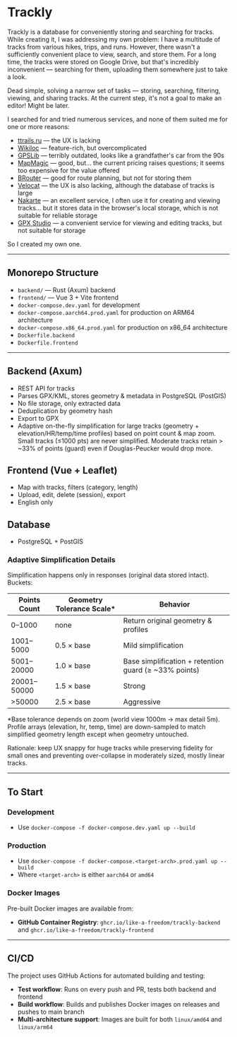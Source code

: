 # Trackly

Trackly is a database for conveniently storing and searching for tracks. While creating it, I was addressing my own problem: I have a multitude of tracks from various hikes, trips, and runs. However, there wasn't a sufficiently convenient place to view, search, and store them. For a long time, the tracks were stored on Google Drive, but that's incredibly inconvenient — searching for them, uploading them somewhere just to take a look.

Dead simple, solving a narrow set of tasks — storing, searching, filtering, viewing, and sharing tracks. At the current step, it's not a goal to make an editor! Might be later.

I searched for and tried numerous services, and none of them suited me for one or more reasons:

- [ttrails.ru](https://ttrails.ru/treks/map) — the UX is lacking
- [Wikiloc](https://www.wikiloc.com) — feature-rich, but overcomplicated
- [GPSLib](http://www.gpslib.ru/) — terribly outdated, looks like a grandfather's car from the 90s
- [MapMagic](https://mapmagic.app/) — good, but... the current pricing raises questions; it seems too expensive for the value offered
- [BRouter](https://brouter.de/brouter-web/) — good for route planning, but not for storing them
- [Velocat](https://velocat.ru/velo/phpBB3/map.php) — the UX is also lacking, although the database of tracks is large
- [Nakarte](https://nakarte.me/) — an excellent service, I often use it for creating and viewing tracks… but it stores data in the browser's local storage, which is not suitable for reliable storage
- [GPX Studio](https://gpx.studio/) — a convenient service for viewing and editing tracks, but not suitable for storage

So I created my own one.

---

## Monorepo Structure

- `backend/`   — Rust (Axum) backend
- `frontend/`  — Vue 3 + Vite frontend
- `docker-compose.dev.yaml` for development
- `docker-compose.aarch64.prod.yaml` for production on ARM64 architecture
- `docker-compose.x86_64.prod.yaml` for production on x86_64 architecture
- `Dockerfile.backend`
- `Dockerfile.frontend`

---

## Backend (Axum)
- REST API for tracks
- Parses GPX/KML, stores geometry & metadata in PostgreSQL (PostGIS)
- No file storage, only extracted data
- Deduplication by geometry hash
- Export to GPX
- Adaptive on-the-fly simplification for large tracks (geometry + elevation/HR/temp/time profiles) based on point count & map zoom. Small tracks (≤1000 pts) are never simplified. Moderate tracks retain > ~33% of points (guard) even if Douglas-Peucker would drop more.

## Frontend (Vue + Leaflet)
- Map with tracks, filters (category, length)
- Upload, edit, delete (session), export
- English only

## Database
- PostgreSQL + PostGIS

### Adaptive Simplification Details
Simplification happens only in responses (original data stored intact). Buckets:

| Points Count | Geometry Tolerance Scale* | Behavior |
|--------------|---------------------------|----------|
| 0–1000       | none                      | Return original geometry & profiles |
| 1001–5000    | 0.5 × base                | Mild simplification |
| 5001–20000   | 1.0 × base                | Base simplification + retention guard (≥ ~33% points) |
| 20001–50000  | 1.5 × base                | Strong |
| >50000       | 2.5 × base                | Aggressive |

*Base tolerance depends on zoom (world view 1000m → max detail 5m). Profile arrays (elevation, hr, temp, time) are down-sampled to match simplified geometry length except when geometry untouched.

Rationale: keep UX snappy for huge tracks while preserving fidelity for small ones and preventing over-collapse in moderately sized, mostly linear tracks.

---

## To Start

### Development
- Use `docker-compose -f docker-compose.dev.yaml up --build`

### Production
- Use `docker-compose -f docker-compose.<target-arch>.prod.yaml up --build`
- Where `<target-arch>` is either `aarch64` or `amd64`

### Docker Images
Pre-built Docker images are available from:
- **GitHub Container Registry**: `ghcr.io/like-a-freedom/trackly-backend` and `ghcr.io/like-a-freedom/trackly-frontend`

---

## CI/CD

The project uses GitHub Actions for automated building and testing:
- **Test workflow**: Runs on every push and PR, tests both backend and frontend
- **Build workflow**: Builds and publishes Docker images on releases and pushes to main branch
- **Multi-architecture support**: Images are built for both `linux/amd64` and `linux/arm64`
